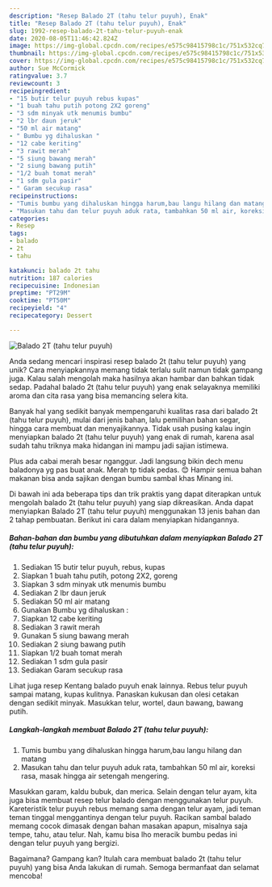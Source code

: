 ```yaml
---
description: "Resep Balado 2T (tahu telur puyuh), Enak"
title: "Resep Balado 2T (tahu telur puyuh), Enak"
slug: 1992-resep-balado-2t-tahu-telur-puyuh-enak
date: 2020-08-05T11:46:42.824Z
image: https://img-global.cpcdn.com/recipes/e575c98415798c1c/751x532cq70/balado-2t-tahu-telur-puyuh-foto-resep-utama.jpg
thumbnail: https://img-global.cpcdn.com/recipes/e575c98415798c1c/751x532cq70/balado-2t-tahu-telur-puyuh-foto-resep-utama.jpg
cover: https://img-global.cpcdn.com/recipes/e575c98415798c1c/751x532cq70/balado-2t-tahu-telur-puyuh-foto-resep-utama.jpg
author: Sue McCormick
ratingvalue: 3.7
reviewcount: 3
recipeingredient:
- "15 butir telur puyuh rebus kupas"
- "1 buah tahu putih potong 2X2 goreng"
- "3 sdm minyak utk menumis bumbu"
- "2 lbr daun jeruk"
- "50 ml air matang"
- " Bumbu yg dihaluskan "
- "12 cabe keriting"
- "3 rawit merah"
- "5 siung bawang merah"
- "2 siung bawang putih"
- "1/2 buah tomat merah"
- "1 sdm gula pasir"
- " Garam secukup rasa"
recipeinstructions:
- "Tumis bumbu yang dihaluskan hingga harum,bau langu hilang dan matang"
- "Masukan tahu dan telur puyuh aduk rata, tambahkan 50 ml air, koreksi rasa, masak hingga air setengah mengering."
categories:
- Resep
tags:
- balado
- 2t
- tahu

katakunci: balado 2t tahu 
nutrition: 187 calories
recipecuisine: Indonesian
preptime: "PT29M"
cooktime: "PT50M"
recipeyield: "4"
recipecategory: Dessert

---
```



![Balado 2T (tahu telur puyuh)](https://img-global.cpcdn.com/recipes/e575c98415798c1c/751x532cq70/balado-2t-tahu-telur-puyuh-foto-resep-utama.jpg)

Anda sedang mencari inspirasi resep balado 2t (tahu telur puyuh) yang unik? Cara menyiapkannya memang tidak terlalu sulit namun tidak gampang juga. Kalau salah mengolah maka hasilnya akan hambar dan bahkan tidak sedap. Padahal balado 2t (tahu telur puyuh) yang enak selayaknya memiliki aroma dan cita rasa yang bisa memancing selera kita.

Banyak hal yang sedikit banyak mempengaruhi kualitas rasa dari balado 2t (tahu telur puyuh), mulai dari jenis bahan, lalu pemilihan bahan segar, hingga cara membuat dan menyajikannya. Tidak usah pusing kalau ingin menyiapkan balado 2t (tahu telur puyuh) yang enak di rumah, karena asal sudah tahu triknya maka hidangan ini mampu jadi sajian istimewa.

Plus ada cabai merah besar nganggur. Jadi langsung bikin dech menu baladonya yg pas buat anak. Merah tp tidak pedas. 😊 Hampir semua bahan makanan bisa anda sajikan dengan bumbu sambal khas Minang ini.


Di bawah ini ada beberapa tips dan trik praktis yang dapat diterapkan untuk mengolah balado 2t (tahu telur puyuh) yang siap dikreasikan. Anda dapat menyiapkan Balado 2T (tahu telur puyuh) menggunakan 13 jenis bahan dan 2 tahap pembuatan. Berikut ini cara dalam menyiapkan hidangannya.

<!--inarticleads1-->

##### Bahan-bahan dan bumbu yang dibutuhkan dalam menyiapkan Balado 2T (tahu telur puyuh):

1. Sediakan 15 butir telur puyuh, rebus, kupas
1. Siapkan 1 buah tahu putih, potong 2X2, goreng
1. Siapkan 3 sdm minyak utk menumis bumbu
1. Sediakan 2 lbr daun jeruk
1. Sediakan 50 ml air matang
1. Gunakan  Bumbu yg dihaluskan :
1. Siapkan 12 cabe keriting
1. Sediakan 3 rawit merah
1. Gunakan 5 siung bawang merah
1. Sediakan 2 siung bawang putih
1. Siapkan 1/2 buah tomat merah
1. Sediakan 1 sdm gula pasir
1. Sediakan  Garam secukup rasa


Lihat juga resep Kentang balado puyuh enak lainnya. Rebus telur puyuh sampai matang, kupas kulitnya. Panaskan kukusan dan olesi cetakan dengan sedikit minyak. Masukkan telur, wortel, daun bawang, bawang putih. 

<!--inarticleads2-->

##### Langkah-langkah membuat Balado 2T (tahu telur puyuh):

1. Tumis bumbu yang dihaluskan hingga harum,bau langu hilang dan matang
1. Masukan tahu dan telur puyuh aduk rata, tambahkan 50 ml air, koreksi rasa, masak hingga air setengah mengering.


Masukkan garam, kaldu bubuk, dan merica. Selain dengan telur ayam, kita juga bisa membuat resep telur balado dengan menggunakan telur puyuh. Kareteristik telur puyuh rebus memang sama dengan telur ayam, jadi teman teman tinggal menggantinya dengan telur puyuh. Racikan sambal balado memang cocok dimasak dengan bahan masakan apapun, misalnya saja tempe, tahu, atau telur. Nah, kamu bisa lho meracik bumbu pedas ini dengan telur puyuh yang bergizi. 

Bagaimana? Gampang kan? Itulah cara membuat balado 2t (tahu telur puyuh) yang bisa Anda lakukan di rumah. Semoga bermanfaat dan selamat mencoba!

